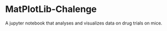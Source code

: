# MatPlotLib-Chalenge

A jupyter notebook that analyses and visualizes data on drug trials on mice.
